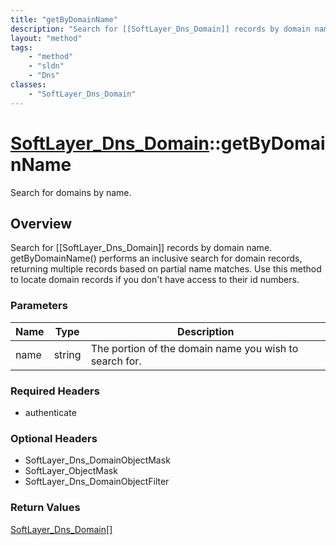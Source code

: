 ```yaml
---
title: "getByDomainName"
description: "Search for [[SoftLayer_Dns_Domain]] records by domain name. getByDomainName() performs an inclusive search for domain re... "
layout: "method"
tags:
    - "method"
    - "sldn"
    - "Dns"
classes:
    - "SoftLayer_Dns_Domain"
---
```

# [SoftLayer_Dns_Domain](/reference/services/SoftLayer_Dns_Domain)::getByDomainName

Search for domains by name.


## Overview 
Search for [[SoftLayer_Dns_Domain]] records by domain name. getByDomainName() performs an inclusive search for domain records, returning multiple records based on partial name matches. Use this method to locate domain records if you don't have access to their id numbers. 

### Parameters 
|Name | Type | Description |
| --- | --- | --- |
|name| string| The portion of the domain name you wish to search for.|


### Required Headers
* authenticate

### Optional Headers
* SoftLayer_Dns_DomainObjectMask
* SoftLayer_ObjectMask
* SoftLayer_Dns_DomainObjectFilter

### Return Values
<a href='/reference/datatypes/SoftLayer_Dns_Domain'>SoftLayer_Dns_Domain[] </a>

